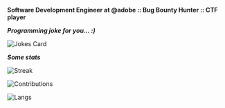 **Software Development Engineer at @adobe :: Bug Bounty Hunter :: CTF player**



***Programming joke for you... :)***

![Jokes Card](https://readme-jokes.vercel.app/api)


***Some stats***

![Streak](https://github-readme-streak-stats.herokuapp.com/?user=bl4de&theme=default&hide_border=true)

![Contributions](https://github-readme-stats.vercel.app/api?username=bl4de&theme=default&show_icons=true&hide_border=true&count_private=true)

![Langs](https://github-readme-stats.vercel.app/api/top-langs/?username=bl4de&theme=default&langs_count=10&show_icons=true&hide_border=true&)
